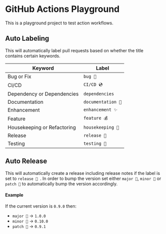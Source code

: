 # GitHub Actions Playground

This is a playground project to test action workflows.

## Auto Labeling
This will automatically label pull requests based on whether the title contains
certain keywords.

| Keyword | Label |
| ------------- | ------------- |
| Bug or Fix | `bug 🐛` |
| CI/CD | `CI/CD 💿` |
| Dependency or Dependencies | `dependencies` |
| Documentation | `documentation 📖` |
| Enhancement | `enhancement ✨` |
| Feature | `feature 💰` |
| Housekeeping or Refactoring | `housekeeping 🧹` |
| Release | `release 🎉` |
| Testing | `testing 🧪` |

## Auto Release

This will automatically create a release including release notes if the label
is set to `release 🎉 `. In order to bump the version set either `major 🥇`, 
`minor 🥈` or `patch 🥉` to automatically bump the version accordingly.

#### Example
If the current version is `0.9.0` then:
* `major 🥇` -> `1.0.0`
* `minor 🥈` -> `0.10.0`
* `patch 🥉` -> `0.9.1`
